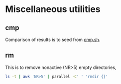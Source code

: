 # Miscellaneous utilities

## cmp

Comparison of results is to seed from [cmp.sh](cmp.sh).

## rm

This is to remove nonactive (NR>5) empty directories,

```bash
ls -t | awk 'NR>5' | parallel -C' ' 'rmdir {}'
```
